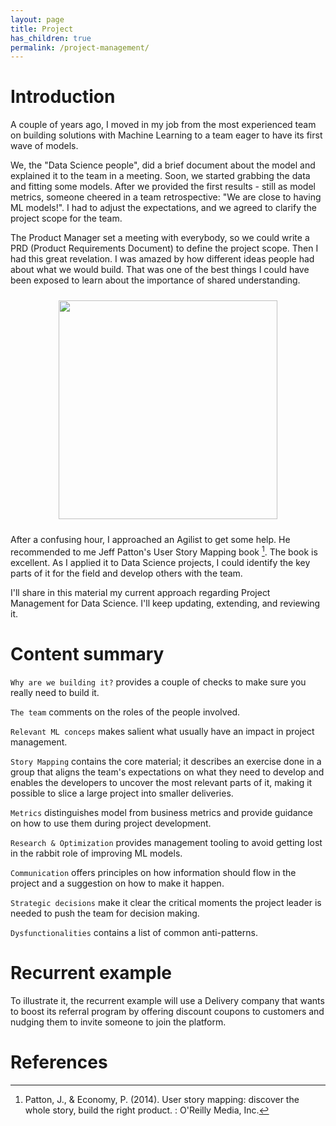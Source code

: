 ```yaml
---
layout: page
title: Project
has_children: true
permalink: /project-management/
---
```


# Introduction

A couple of years ago, I moved in my job from the most experienced team on building solutions with Machine Learning to a team eager to have its first wave of models.

We, the "Data Science people", did a brief document about the model and explained it to the team in a meeting. Soon, we started grabbing the data and fitting some models. After we provided the first results - still as model metrics, someone cheered in a team retrospective: "We are close to having ML models!". I had to adjust the expectations, and we agreed to clarify the project scope for the team.

The Product Manager set a meeting with everybody, so we could write a PRD (Product Requirements Document) to define the project scope. Then I had this great revelation. I was amazed by how different ideas people had about what we would build. That was one of the best things I could have been exposed to learn about the importance of shared understanding.

<div align="center">
<figure>
	<a href="../images/project/intro-hands.svg" name="Intro hands">
		<img  style="width:350px;margin:10px" src="../images/project/intro-hands.svg"/>
	</a>
		<!-- <figcaption>Putting together the many common terms for these two stages</figcaption> -->
</figure>
</div>

After a confusing hour, I approached an Agilist to get some help. He recommended to me Jeff Patton's User Story Mapping book [^fn1]. The book is excellent. As I applied it to Data Science projects, I could identify the key parts of it for the field and develop others with the team.

I'll share in this material my current approach regarding Project Management for Data Science. I'll keep updating, extending, and reviewing it.

# Content summary

`Why are we building it?` provides a couple of checks to make sure you really need to build it.

`The team` comments on the roles of the people involved.

`Relevant ML conceps` makes salient what usually have an impact in project management.


`Story Mapping` contains the core material; it describes an exercise done in a group that aligns the team's expectations on what they need to develop and enables the developers to uncover the most relevant parts of it, making it possible to slice a large project into smaller deliveries.

`Metrics` distinguishes model from business metrics and provide guidance on how to use them during project development.

`Research & Optimization` provides management tooling to avoid getting lost in the rabbit role of improving ML models.

`Communication` offers principles on how information should flow in the project and a suggestion on how to make it happen.

`Strategic decisions` make it clear the critical moments the project leader is needed to push the team for decision making.

`Dysfunctionalities` contains a list of common anti-patterns.

# Recurrent example

To illustrate it, the recurrent example will use a Delivery company that wants to boost its referral program by offering discount coupons to customers and nudging them to invite someone to join the platform.


# References

[^fn1]: Patton, J., & Economy, P. (2014). User story mapping: discover the whole story, build the right product. : O'Reilly Media, Inc.
